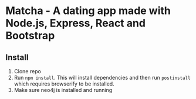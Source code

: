 # Matcha - A dating app made with Node.js, Express, React and Bootstrap

## Install

1. Clone repo
2. Run `npm install`. This will install dependencies and then run `postinstall`
    which requires browserify to be installed.
3. Make sure neo4j is installed and running